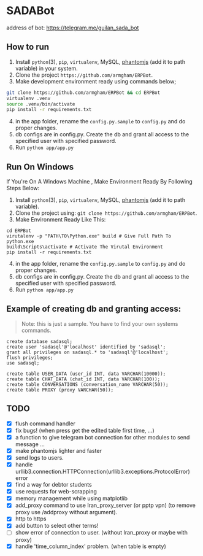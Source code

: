 # SADABot
address of bot: https://telegram.me/guilan_sada_bot


## How to run

1. Install `python`(3), `pip`, `virtualenv`, MySQL, [phantomjs](https://phantomjs.org/quick-start.html) (add it to path variable) in your system.
2. Clone the project `https://github.com/armgham/ERPBot`.
3. Make development environment ready using commands below;

  ```bash
  git clone https://github.com/armgham/ERPBot && cd ERPBot
  virtualenv .venv
  source .venv/bin/activate
  pip install -r requirements.txt
  ```
4. in the app folder, rename the `config.py.sample` to `config.py` and do proper changes.
5. db configs are in config.py. Create the db and grant all access to the specified user with specified password.
6. Run `python app/app.py`

## Run On Windows

If You're On A Windows Machine , Make Environment Ready By Following Steps Below:
1. Install `python`(3), `pip`, `virtualenv`, MySQL, [phantomjs](https://phantomjs.org/quick-start.html) (add it to path variable).
2. Clone the project using:  `git clone https://github.com/armgham/ERPBot`.
3. Make Environment Ready Like This:
``` Command Prompt
cd ERPBot
virutalenv -p "PATH\TO\Python.exe" build # Give Full Path To python.exe
build\Scripts\activate # Activate The Virutal Environment
pip install -r requirements.txt
```
4. in the app folder, rename the `config.py.sample` to `config.py` and do proper changes.
5. db configs are in config.py. Create the db and grant all access to the specified user with specified password.
6. Run `python app/app.py`


## Example of creating db and granting access:

> Note: this is just a sample. You have to find your own systems commands.

```
create database sadasql;
create user 'sadasql'@'localhost' identified by 'sadasql';
grant all privileges on sadasql.* to 'sadasql'@'localhost';
flush privileges;
use sadasql;

create table USER_DATA (user_id INT, data VARCHAR(10000));
create table CHAT_DATA (chat_id INT, data VARCHAR(100));
create table CONVERSATIONS (conversation_name VARCHAR(50));
create table PROXY (proxy VARCHAR(50));
```

## TODO

- [x] flush command handler
- [x] fix bugs! (when press get the edited table first time, ...)
- [x] a function to give telegram bot connection for other modules to send message ...
- [x] make phantomjs lighter and faster
- [x] send logs to users.
- [x] handle urllib3.connection.HTTPConnection(urllib3.exceptions.ProtocolError) error
- [x] find a way for debtor students
- [x] use requests for web-scrapping
- [x] memory management while using matplotlib
- [x] add_proxy command to use Iran_proxy_server (or pptp vpn) (to remove proxy use /addproxy without argument).
- [x] http to https
- [x] add button to select other terms!
- [ ] show error of connection to user. (without Iran_proxy or maybe with proxy)
- [x] handle 'time_column_index' problem. (when table is empty)